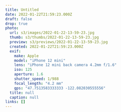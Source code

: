 ```yaml
---
title: Untitled
date: 2022-01-22T21:59:23.000Z
draft: false
drop: true
photo:
  url: s3/images/2022-01-22-13-59-23.jpg
  thumb: s3/thumbs/2022-01-22-13-59-23.jpg
  preview: s3/previews/2022-01-22-13-59-23.jpg
  created: 2022-01-22T21:59:23.000Z
  exif:
    make: Apple
    model: "iPhone 12 mini"
    lens: "iPhone 12 mini back camera 4.2mm f/1.6"
    iso: 125
    aperture: 1.6
    shutter_speed: 1/988
    focal_length: "4.2 mm"
    gps: "47.7513583333333 -122.082030555556"
  title: null
  caption: null
links: []
---
```

